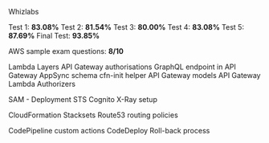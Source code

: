 Whizlabs

Test 1: **83.08%**
Test 2: **81.54%**
Test 3: **80.00%**
Test 4: **83.08%**
Test 5: **87.69%**
Final Test: **93.85%**

AWS sample exam questions: **8/10**






Lambda Layers
API Gateway authorisations
GraphQL endpoint in API Gateway
AppSync schema
cfn-init helper
API Gateway models
API Gateway Lambda Authorizers

SAM - Deployment
STS
Cognito
X-Ray setup

CloudFormation Stacksets
Route53 routing policies

CodePipeline custom actions
CodeDeploy Roll-back process
